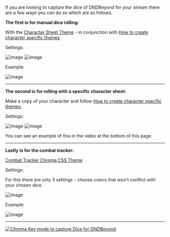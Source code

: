 If you are looking to capture the dice of DNDBeyond for your stream there are a few ways you can do so which are as follows.

**The first is for manual dice rolling:**

With the <a href="https://github.com/Azmoria/dndbeyonddark/raw/master/DNDBeyond%20Character%20Sheet.user.css">Character Sheet Theme</a> - in conjunction with <a href="https://github.com/Azmoria/dndbeyonddark/blob/master/Character%20Specific%20Themes.md">How to create character specific themes</a>.

Settings:

![image](https://user-images.githubusercontent.com/65363489/146975840-822a9613-c387-407b-945e-8e1a4dc48deb.png)
![image](https://user-images.githubusercontent.com/65363489/146976533-2c71d92f-5727-4250-903e-e81cb2aa7b1d.png)

Example:

![image](https://user-images.githubusercontent.com/65363489/146976772-df2431e8-3e3e-4da0-8fbe-31adffec28f3.png)


<hr>

**The second is for rolling with a specific character sheet:**

Make a copy of your character and follow <a href="https://github.com/Azmoria/dndbeyonddark/blob/master/Character%20Specific%20Themes.md">How to create character specific themes</a>. 

Settings:

![image](https://user-images.githubusercontent.com/65363489/146975840-822a9613-c387-407b-945e-8e1a4dc48deb.png)
![image](https://user-images.githubusercontent.com/65363489/146975954-2cdb7fa0-b688-47cf-9119-d6b53dbbc7ed.png)

You can see an example of this in the video at the bottom of this page.

<hr>

**Lastly is for the combat tracker:**

<a href="https://github.com/Azmoria/dndbeyonddark/raw/master/combatTrackerChroma.user.css">Combat Tracker Chroma CSS Theme</a>

Settings: 

For this there are only 3 settings - choose colors that won't conflict with your chosen dice.

![image](https://user-images.githubusercontent.com/65363489/146975558-414814e0-b76f-4f93-931f-9e7b954192ba.png)

Example:

![image](https://user-images.githubusercontent.com/65363489/146974845-a10753bc-bf13-4acf-9012-0c03cc4cdcd6.png)


<hr>

[![Chroma Key mode to capture Dice for DNDBeyond](https://user-images.githubusercontent.com/65363489/146850358-ae12abc7-469b-4df4-b95c-51574c995ea6.png)
](https://www.youtube.com/watch?v=CJMwF1VRt34 "DNDBeyond Dark Mode and Dice Coloration")
